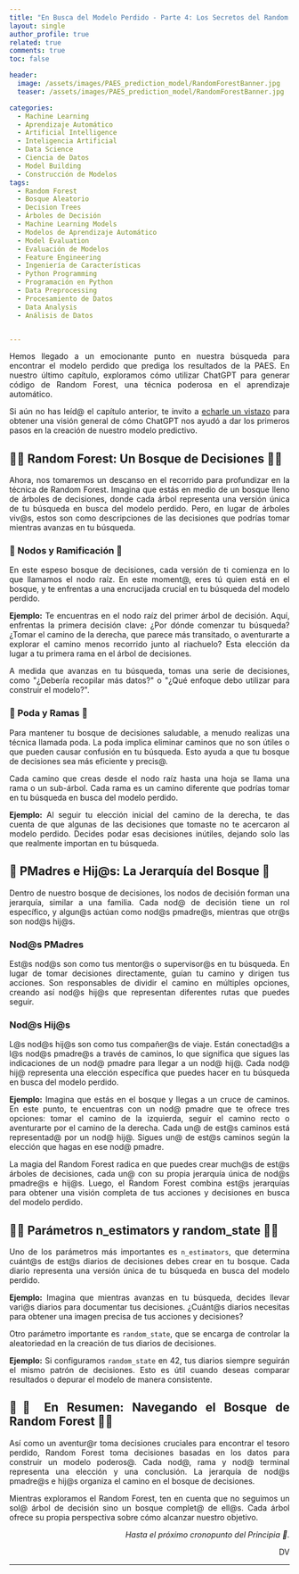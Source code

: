 ```yaml
---
title: "En Busca del Modelo Perdido - Parte 4: Los Secretos del Random Forest"
layout: single
author_profile: true
related: true
comments: true
toc: false

header:
  image: /assets/images/PAES_prediction_model/RandomForestBanner.jpg
  teaser: /assets/images/PAES_prediction_model/RandomForestBanner.jpg

categories:
  - Machine Learning
  - Aprendizaje Automático
  - Artificial Intelligence
  - Inteligencia Artificial
  - Data Science
  - Ciencia de Datos
  - Model Building
  - Construcción de Modelos
tags:
  - Random Forest
  - Bosque Aleatorio
  - Decision Trees
  - Árboles de Decisión
  - Machine Learning Models
  - Modelos de Aprendizaje Automático
  - Model Evaluation
  - Evaluación de Modelos
  - Feature Engineering
  - Ingeniería de Características
  - Python Programming
  - Programación en Python
  - Data Preprocessing
  - Procesamiento de Datos
  - Data Analysis
  - Análisis de Datos


---
```


<div align="justify" markdown="1">

Hemos llegado a un emocionante punto en nuestra búsqueda para encontrar el modelo perdido que prediga los resultados de la PAES. En nuestro último capítulo, exploramos cómo utilizar ChatGPT para generar código de Random Forest, una técnica poderosa en el aprendizaje automático.

Si aún no has leíd@ el capítulo anterior, te invito a [echarle un vistazo](https://daniavm.github.io/machine%20learning/en-busca-del-modelo-perdido-parte-3/) para obtener una visión general de cómo ChatGPT nos ayudó a dar los primeros pasos en la creación de nuestro modelo predictivo.

## 🌲🌲 Random Forest: Un Bosque de Decisiones 🌲🌲

Ahora, nos tomaremos un descanso en el recorrido para profundizar en la técnica de Random Forest. Imagina que estás en medio de un bosque lleno de árboles de decisiones, donde cada árbol representa una versión única de tu búsqueda en busca del modelo perdido. Pero, en lugar de árboles viv@s, estos son como descripciones de las decisiones que podrías tomar mientras avanzas en tu búsqueda.

### 🌳 Nodos y Ramificación 🌳

En este espeso bosque de decisiones, cada versión de ti comienza en lo que llamamos el nodo raíz. En este moment@, eres tú quien está en el bosque, y te enfrentas a una encrucijada crucial en tu búsqueda del modelo perdido.

**Ejemplo:** Te encuentras en el nodo raíz del primer árbol de decisión. Aquí, enfrentas la primera decisión clave: ¿Por dónde comenzar tu búsqueda? ¿Tomar el camino de la derecha, que parece más transitado, o aventurarte a explorar el camino menos recorrido junto al riachuelo? Esta elección da lugar a tu primera rama en el árbol de decisiones.

A medida que avanzas en tu búsqueda, tomas una serie de decisiones, como "¿Debería recopilar más datos?" o "¿Qué enfoque debo utilizar para construir el modelo?".

### 🌿 Poda y Ramas 🌿

Para mantener tu bosque de decisiones saludable, a menudo realizas una técnica llamada poda. La poda implica eliminar caminos que no son útiles o que pueden causar confusión en tu búsqueda. Esto ayuda a que tu bosque de decisiones sea más eficiente y precis@.

Cada camino que creas desde el nodo raíz hasta una hoja se llama una rama o un sub-árbol. Cada rama es un camino diferente que podrías tomar en tu búsqueda en busca del modelo perdido.

**Ejemplo:** Al seguir tu elección inicial del camino de la derecha, te das cuenta de que algunas de las decisiones que tomaste no te acercaron al modelo perdido. Decides podar esas decisiones inútiles, dejando solo las que realmente importan en tu búsqueda.

## 🌳 PMadres e Hij@s: La Jerarquía del Bosque 🌳

Dentro de nuestro bosque de decisiones, los nodos de decisión forman una jerarquía, similar a una familia. Cada nod@ de decisión tiene un rol específico, y algun@s actúan como nod@s pmadre@s, mientras que otr@s son nod@s hij@s.

### Nod@s PMadres

Est@s nod@s son como tus mentor@s o supervisor@s en tu búsqueda. En lugar de tomar decisiones directamente, guían tu camino y dirigen tus acciones. Son responsables de dividir el camino en múltiples opciones, creando así nod@s hij@s que representan diferentes rutas que puedes seguir.

### Nod@s Hij@s

L@s nod@s hij@s son como tus compañer@s de viaje. Están conectad@s a l@s nod@s pmadre@s a través de caminos, lo que significa que sigues las indicaciones de un nod@ pmadre para llegar a un nod@ hij@. Cada nod@ hij@ representa una elección específica que puedes hacer en tu búsqueda en busca del modelo perdido.

**Ejemplo:** Imagina que estás en el bosque y llegas a un cruce de caminos. En este punto, te encuentras con un nod@ pmadre que te ofrece tres opciones: tomar el camino de la izquierda, seguir el camino recto o aventurarte por el camino de la derecha. Cada un@ de est@s caminos está representad@ por un nod@ hij@. Sigues un@ de est@s caminos según la elección que hagas en ese nod@ pmadre.

La magia del Random Forest radica en que puedes crear much@s de est@s árboles de decisiones, cada un@ con su propia jerarquía única de nod@s pmadre@s e hij@s. Luego, el Random Forest combina est@s jerarquías para obtener una visión completa de tus acciones y decisiones en busca del modelo perdido.

## 🌳🌳 Parámetros n_estimators y random_state 🌳🌳

Uno de los parámetros más importantes es `n_estimators`, que determina cuánt@s de est@s diarios de decisiones debes crear en tu bosque. Cada diario representa una versión única de tu búsqueda en busca del modelo perdido.

**Ejemplo:** Imagina que mientras avanzas en tu búsqueda, decides llevar vari@s diarios para documentar tus decisiones. ¿Cuánt@s diarios necesitas para obtener una imagen precisa de tus acciones y decisiones?

Otro parámetro importante es `random_state`, que se encarga de controlar la aleatoriedad en la creación de tus diarios de decisiones.

**Ejemplo:** Si configuramos `random_state` en 42, tus diarios siempre seguirán el mismo patrón de decisiones. Esto es útil cuando deseas comparar resultados o depurar el modelo de manera consistente.

## 🌟🌟 En Resumen: Navegando el Bosque de Random Forest 🌟🌟

Así como un aventur@r toma decisiones cruciales para encontrar el tesoro perdido, Random Forest toma decisiones basadas en los datos para construir un modelo poderos@. Cada nod@, rama y nod@ terminal representa una elección y una conclusión. La jerarquía de nod@s pmadre@s e hij@s organiza el camino en el bosque de decisiones.

Mientras exploramos el Random Forest, ten en cuenta que no seguimos un sol@ árbol de decisión sino un bosque complet@ de ell@s. Cada árbol ofrece su propia perspectiva sobre cómo alcanzar nuestro objetivo.

<div align="right" markdown="1">

_Hasta el próximo cronopunto del Principia 🥚._

DV

</div>

---

</div>

